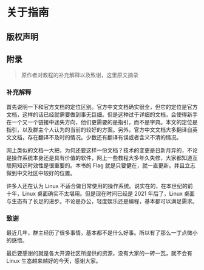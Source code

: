 # 关于指南

## 版权声明

## 附录

> 原作者对教程的补充解释以及致谢，这里原文摘录

### 补充解释

首先说明一下和官方文档的定位区别。官方中文文档确实很全，但它的定位是官方文档，这样的话已经就需要做到事无巨细。但是这种过于详细的文档，会使得新手在一个又一个链接中迷失方向，他们更需要的是指引，而不是字典。本文的定位是指引，以及群主个人认为的当前的较好的方案。另外，官方中文文档大多翻译自英文文档，存在翻译不及时的情况。少数还有翻译有误或者含义不清的情况。

网上类似的文档一大把，为何还要这样一份文档？技术的变更是日新月异的，不论是操作系统本身还是具有价值的软件，网上一些教程大多年久失修，大家都知道互联网知识时效性是很重要的。本书的 Flag 就是只要健在，就一直更新。并且立志做到中文社区中较好的位置。

许多人还在认为 Linux 不适合做日常使用的操作系统。说实在的，在本世纪的前十年，Linux 桌面确实不太堪用。但是现在时间已经是 2021 年后了，Linux 桌面与生态有了长足的进步。不论是办公，轻度娱乐还是编程，基本都可以满足需求。

### 致谢

最近几年，群主经历了很多事情，基本都不是什么好事。所以有了那么一丁点微小的感悟。

最后要感谢的就是各大开源社区所提供的资源，没有大家的一砖一瓦，就不会有 Linux 生态越来越好的今天，感谢大家。
